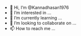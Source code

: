 - 👋 Hi, I’m @Kannadhasan1976
- 👀 I’m interested in ...
- 🌱 I’m currently learning ...
- 💞️ I’m looking to collaborate on ...
- 📫 How to reach me ...

<!---
Kannadhasan1976/Kannadhasan1976 is a ✨ special ✨ repository because its `MGR Multi Level Marketing .md` (this file) appears on your GitHub profile.
You can click the Preview link to take a look at your changes.
--->
